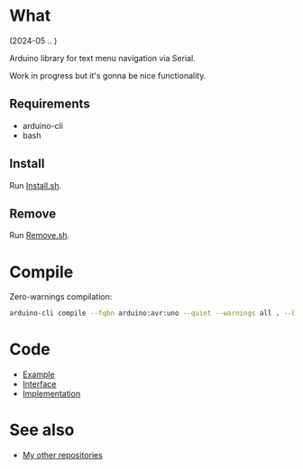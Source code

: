 # What

(2024-05 .. )

Arduino library for text menu navigation via Serial.

Work in progress but it's gonna be nice functionality.

## Requirements

  * arduino-cli
  * bash


## Install

Run [Install.sh](Install.sh).


## Remove

Run [Remove.sh](Remove.sh).


# Compile

Zero-warnings compilation:

```bash
arduino-cli compile --fqbn arduino:avr:uno --quiet --warnings all . --build-property compiler.cpp.extra_flags="-std=c++1z"
```

# Code

* [Example](examples/me_Menu/me_Menu.ino)
* [Interface](src/me_Menu.h)
* [Implementation](src/me_Menu.cpp)


# See also

* [My other repositories](https://github.com/martin-eden/contents)

